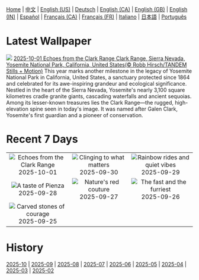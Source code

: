 [Home](../README.md) | [中文](zh-CN.md) | [English (US)](en-US.md) | [Deutsch](de-DE.md) | [English (CA)](en-CA.md) | [English (GB)](en-GB.md) | [English (IN)](en-IN.md) | [Español](es-ES.md) | [Français (CA)](fr-CA.md) | [Français (FR)](fr-FR.md) | [Italiano](it-IT.md) | [日本語](ja-JP.md) | [Português](pt-BR.md)

# Latest Wallpaper
![](https://www.bing.com/th?id=OHR.YosemiteClark_EN-CA9187443856_UHD.jpg)
[2025-10-01 Echoes from the Clark Range Clark Range, Sierra Nevada, Yosemite National Park, California, United States(© Robb Hirsch/TANDEM Stills + Motion)](https://www.bing.com/th?id=OHR.YosemiteClark_EN-CA9187443856_UHD.jpg)
This year marks another milestone in the legacy of Yosemite National Park in California, United States, a sanctuary protected since 1864 and celebrated for its awe-inspiring grandeur and ecological significance. Nestled in the heart of the Sierra Nevada, Yosemite's nearly 3,100 square kilometres cradle granite giants, cascading waterfalls and ancient sequoias. Among its lesser-known treasures lies the Clark Range—the rugged, high-elevation spine seen in today's image. It was named after Galen Clark, Yosemite's first guardian and a pioneer of conservation.

# Recent 7 Days
|  |  |  |
|:---:|:---:|:---:|
| ![](https://www.bing.com/th?id=OHR.YosemiteClark_EN-CA9187443856_400x240.jpg "Echoes from the Clark Range") 2025-10-01 | ![](https://www.bing.com/th?id=OHR.EucalyptusKoala_EN-CA8939050680_400x240.jpg "Clinging to what matters") 2025-09-30 | ![](https://www.bing.com/th?id=OHR.HoutenHouses_EN-CA8693710238_400x240.jpg "Rainbow rides and quiet vibes") 2025-09-29 |
| ![](https://www.bing.com/th?id=OHR.PienzaItaly_EN-CA8507230327_400x240.jpg "A taste of Pienza") 2025-09-28 | ![](https://www.bing.com/th?id=OHR.RedMapleleaf_EN-CA8222399050_400x240.jpg "Nature's red couture") 2025-09-27 | ![](https://www.bing.com/th?id=OHR.AutumnChipmunk_EN-CA7669023856_400x240.jpg "The fast and the furriest") 2025-09-26 |
| ![](https://www.bing.com/th?id=OHR.FortChittorgarh_EN-CA6914700264_400x240.jpg "Carved stones of courage") 2025-09-25 |  |  |

# History
[2025-10](../archives/wallpaper/en-CA/w_2025_10.md) | [2025-09](../archives/wallpaper/en-CA/w_2025_09.md) | [2025-08](../archives/wallpaper/en-CA/w_2025_08.md) | [2025-07](../archives/wallpaper/en-CA/w_2025_07.md) | [2025-06](../archives/wallpaper/en-CA/w_2025_06.md) | [2025-05](../archives/wallpaper/en-CA/w_2025_05.md) | [2025-04](../archives/wallpaper/en-CA/w_2025_04.md) | [2025-03](../archives/wallpaper/en-CA/w_2025_03.md) | [2025-02](../archives/wallpaper/en-CA/w_2025_02.md)
